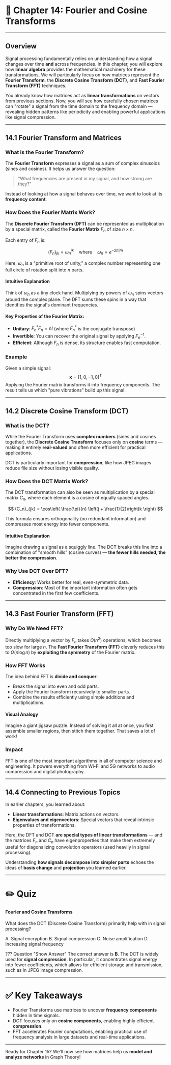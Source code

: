 # 📖 Chapter 14: Fourier and Cosine Transforms

---

## Overview

Signal processing fundamentally relies on understanding how a signal changes over time **and** across frequencies. In this chapter, you will explore how **linear algebra** provides the mathematical machinery for these transformations. We will particularly focus on how matrices represent the **Fourier Transform**, the **Discrete Cosine Transform (DCT)**, and **Fast Fourier Transform (FFT)** techniques.

You already know how matrices act as **linear transformations** on vectors from previous sections. Now, you will see how carefully chosen matrices can "rotate" a signal from the time domain to the frequency domain — revealing hidden patterns like periodicity and enabling powerful applications like signal compression.

---

## 14.1 Fourier Transform and Matrices

### What is the Fourier Transform?

The **Fourier Transform** expresses a signal as a sum of complex sinusoids (sines and cosines). It helps us answer the question:

> "What frequencies are present in my signal, and how strong are they?"

Instead of looking at how a signal behaves over time, we want to look at its **frequency content**.

### How Does the Fourier Matrix Work?

The **Discrete Fourier Transform (DFT)** can be represented as multiplication by a special matrix, called the **Fourier Matrix** $F_n$ of size $n \times n$.

Each entry of $F_n$ is:

$$
(F_n)_{jk} = \omega_n^{jk} \quad \text{where} \quad \omega_n = e^{-2\pi i/n}
$$

Here, $\omega_n$ is a "primitive root of unity," a complex number representing one full circle of rotation split into $n$ parts.

#### Intuitive Explanation
Think of $\omega_n$ as a tiny clock hand. Multiplying by powers of $\omega_n$ spins vectors around the complex plane. The DFT sums these spins in a way that identifies the signal's dominant frequencies.

#### Key Properties of the Fourier Matrix:
- **Unitary**: $F_n^* F_n = nI$ (where $F_n^*$ is the conjugate transpose)
- **Invertible**: You can recover the original signal by applying $F_n^{-1}$.
- **Efficient**: Although $F_n$ is dense, its structure enables fast computation.

### Example
Given a simple signal:
$$
\mathbf{x} = [1, 0, -1, 0]^T
$$
Applying the Fourier matrix transforms it into frequency components. The result tells us which "pure vibrations" build up this signal.

---

## 14.2 Discrete Cosine Transform (DCT)

### What is the DCT?

While the Fourier Transform uses **complex numbers** (sines and cosines together), the **Discrete Cosine Transform** focuses only on **cosine** terms — making it entirely **real-valued** and often more efficient for practical applications.

DCT is particularly important for **compression**, like how JPEG images reduce file size without losing visible quality.

### How Does the DCT Matrix Work?

The DCT transformation can also be seen as multiplication by a special matrix $C_n$, where each element is a cosine of equally spaced angles.

$$
(C_n)_{jk} = \cos\left( \frac{\pi}{n} \left(j + \frac{1}{2}\right)k \right)
$$

This formula ensures orthogonality (no redundant information) and compresses most energy into fewer components.

#### Intuitive Explanation
Imagine drawing a signal as a squiggly line. The DCT breaks this line into a combination of "smooth hills" (cosine curves) — **the fewer hills needed, the better the compression**.

### Why Use DCT Over DFT?
- **Efficiency**: Works better for real, even-symmetric data.
- **Compression**: Most of the important information often gets concentrated in the first few coefficients.

---

## 14.3 Fast Fourier Transform (FFT)

### Why Do We Need FFT?

Directly multiplying a vector by $F_n$ takes $O(n^2)$ operations, which becomes too slow for large $n$. The **Fast Fourier Transform (FFT)** cleverly reduces this to $O(n \log n)$ by **exploiting the symmetry** of the Fourier matrix.

### How FFT Works
The idea behind FFT is **divide and conquer**:
- Break the signal into even and odd parts.
- Apply the Fourier transform recursively to smaller parts.
- Combine the results efficiently using simple additions and multiplications.

#### Visual Analogy
Imagine a giant jigsaw puzzle. Instead of solving it all at once, you first assemble smaller regions, then stitch them together. That saves a lot of work!

### Impact
FFT is one of the most important algorithms in all of computer science and engineering. It powers everything from Wi-Fi and 5G networks to audio compression and digital photography.

---

## 14.4 Connecting to Previous Topics

In earlier chapters, you learned about:
- **Linear transformations**: Matrix actions on vectors.
- **Eigenvalues and eigenvectors**: Special vectors that reveal intrinsic properties of transformations.

Here, the DFT and DCT **are special types of linear transformations** — and the matrices $F_n$ and $C_n$ have eigenproperties that make them extremely useful for diagonalizing convolution operators (used heavily in signal processing).

Understanding **how signals decompose into simpler parts** echoes the ideas of **basis change** and **projection** you learned earlier.

---

# ✏️ Quiz

#### Fourier and Cosine Transforms

What does the DCT (Discrete Cosine Transform) primarily help with in signal processing?

<div class="upper-alpha" markdown>
A. Signal encryption  
B. Signal compression  
C. Noise amplification  
D. Increasing signal frequency  
</div>

??? Question "Show Answer"
    The correct answer is **B**. The DCT is widely used for **signal compression**. In particular, it concentrates signal energy into fewer coefficients, which allows for efficient storage and transmission, such as in JPEG image compression.

---

# ✅ Key Takeaways
- Fourier Transforms use matrices to uncover **frequency components** hidden in time signals.
- DCT focuses only on **cosine components**, enabling highly efficient **compression**.
- FFT accelerates Fourier computations, enabling practical use of frequency analysis in large datasets and real-time applications.

---

Ready for Chapter 15? We'll now see how matrices help us **model and analyze networks** in Graph Theory!
